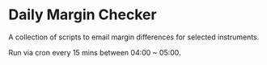 # Daily Margin Checker

A collection of scripts to email margin differences for selected instruments.

Run via cron  every 15 mins between 04:00 ~ 05:00.
